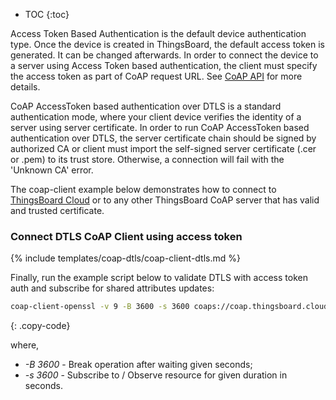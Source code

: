 * TOC 
{:toc}
  
Access Token Based Authentication is the default device authentication type. Once the device is created in ThingsBoard, the default access token is generated. It can be changed afterwards.
In order to connect the device to a server using Access Token based authentication, the client must specify the access token as part of CoAP request URL.
See [CoAP API](/docs/{{docsPrefix}}reference/coap-api/) for more details.

CoAP AccessToken based authentication over DTLS is a standard authentication mode, where your client device verifies the identity of a server using server certificate.
In order to run CoAP AccessToken based authentication over DTLS, the server certificate chain should be signed by authorized CA or client must import the self-signed server certificate (.cer or .pem) to its trust store.
Otherwise, a connection will fail with the 'Unknown CA' error.

The coap-client example below demonstrates how to connect to [ThingsBoard Cloud](https://thingsboard.cloud/signup) or to any other ThingsBoard CoAP server that has valid and trusted certificate.

### Connect DTLS CoAP Client using access token 

{% include templates/coap-dtls/coap-client-dtls.md %}

Finally, run the example script below to validate DTLS with access token auth and subscribe for shared attributes updates:

```bash
coap-client-openssl -v 9 -B 3600 -s 3600 coaps://coap.thingsboard.cloud/api/v1/$ACCESS_TOKEN/attributes
```
{: .copy-code}

where,

- *-B 3600* - Break operation after waiting given seconds;
- *-s 3600* - Subscribe to / Observe resource for given duration in seconds.

